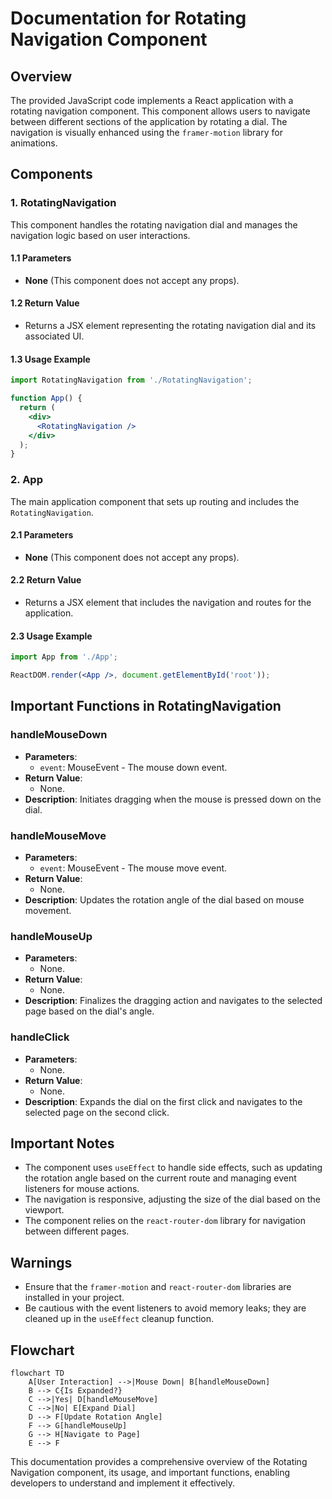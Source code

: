 # Documentation for Rotating Navigation Component

## Overview
The provided JavaScript code implements a React application with a rotating navigation component. This component allows users to navigate between different sections of the application by rotating a dial. The navigation is visually enhanced using the `framer-motion` library for animations.

## Components

### 1. RotatingNavigation
This component handles the rotating navigation dial and manages the navigation logic based on user interactions.

#### 1.1 Parameters
- **None** (This component does not accept any props).

#### 1.2 Return Value
- Returns a JSX element representing the rotating navigation dial and its associated UI.

#### 1.3 Usage Example
```jsx
import RotatingNavigation from './RotatingNavigation';

function App() {
  return (
    <div>
      <RotatingNavigation />
    </div>
  );
}
```

### 2. App
The main application component that sets up routing and includes the `RotatingNavigation`.

#### 2.1 Parameters
- **None** (This component does not accept any props).

#### 2.2 Return Value
- Returns a JSX element that includes the navigation and routes for the application.

#### 2.3 Usage Example
```jsx
import App from './App';

ReactDOM.render(<App />, document.getElementById('root'));
```

## Important Functions in RotatingNavigation

### handleMouseDown
- **Parameters**: 
  - `event`: MouseEvent - The mouse down event.
- **Return Value**: 
  - None.
- **Description**: Initiates dragging when the mouse is pressed down on the dial.

### handleMouseMove
- **Parameters**: 
  - `event`: MouseEvent - The mouse move event.
- **Return Value**: 
  - None.
- **Description**: Updates the rotation angle of the dial based on mouse movement.

### handleMouseUp
- **Parameters**: 
  - None.
- **Return Value**: 
  - None.
- **Description**: Finalizes the dragging action and navigates to the selected page based on the dial's angle.

### handleClick
- **Parameters**: 
  - None.
- **Return Value**: 
  - None.
- **Description**: Expands the dial on the first click and navigates to the selected page on the second click.

## Important Notes
- The component uses `useEffect` to handle side effects, such as updating the rotation angle based on the current route and managing event listeners for mouse actions.
- The navigation is responsive, adjusting the size of the dial based on the viewport.
- The component relies on the `react-router-dom` library for navigation between different pages.

## Warnings
- Ensure that the `framer-motion` and `react-router-dom` libraries are installed in your project.
- Be cautious with the event listeners to avoid memory leaks; they are cleaned up in the `useEffect` cleanup function.

## Flowchart
```mermaid
flowchart TD
    A[User Interaction] -->|Mouse Down| B[handleMouseDown]
    B --> C{Is Expanded?}
    C -->|Yes| D[handleMouseMove]
    C -->|No| E[Expand Dial]
    D --> F[Update Rotation Angle]
    F --> G[handleMouseUp]
    G --> H[Navigate to Page]
    E --> F
```

This documentation provides a comprehensive overview of the Rotating Navigation component, its usage, and important functions, enabling developers to understand and implement it effectively.